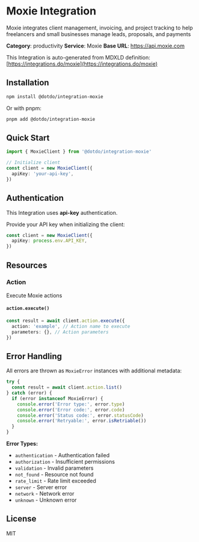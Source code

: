# Moxie Integration

Moxie integrates client management, invoicing, and project tracking to help freelancers and small businesses manage leads, proposals, and payments

**Category**: productivity
**Service**: Moxie
**Base URL**: https://api.moxie.com

This Integration is auto-generated from MDXLD definition: [https://integrations.do/moxie](https://integrations.do/moxie)

## Installation

```bash
npm install @dotdo/integration-moxie
```

Or with pnpm:

```bash
pnpm add @dotdo/integration-moxie
```

## Quick Start

```typescript
import { MoxieClient } from '@dotdo/integration-moxie'

// Initialize client
const client = new MoxieClient({
  apiKey: 'your-api-key',
})
```

## Authentication

This Integration uses **api-key** authentication.

Provide your API key when initializing the client:

```typescript
const client = new MoxieClient({
  apiKey: process.env.API_KEY,
})
```

## Resources

### Action

Execute Moxie actions

#### `action.execute()`

```typescript
const result = await client.action.execute({
  action: 'example', // Action name to execute
  parameters: {}, // Action parameters
})
```

## Error Handling

All errors are thrown as `MoxieError` instances with additional metadata:

```typescript
try {
  const result = await client.action.list()
} catch (error) {
  if (error instanceof MoxieError) {
    console.error('Error type:', error.type)
    console.error('Error code:', error.code)
    console.error('Status code:', error.statusCode)
    console.error('Retryable:', error.isRetriable())
  }
}
```

**Error Types:**

- `authentication` - Authentication failed
- `authorization` - Insufficient permissions
- `validation` - Invalid parameters
- `not_found` - Resource not found
- `rate_limit` - Rate limit exceeded
- `server` - Server error
- `network` - Network error
- `unknown` - Unknown error

## License

MIT
